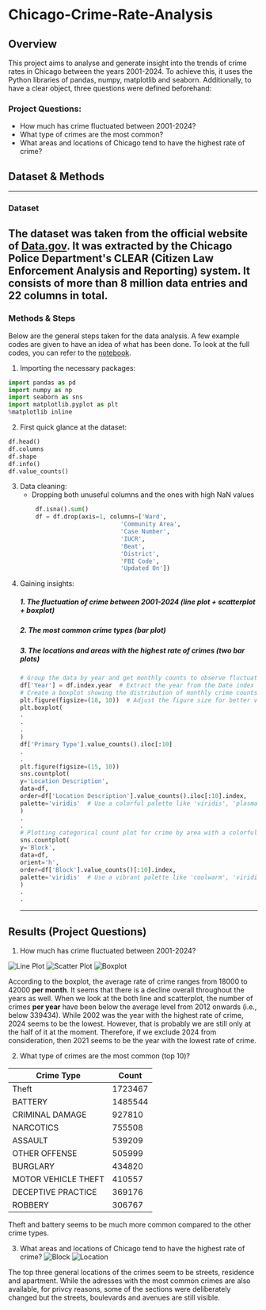 # Chicago-Crime-Rate-Analysis

## Overview
This project aims to analyse and generate insight into the trends of crime rates in Chicago between the years 2001-2024. To achieve this, it uses the Python libraries of pandas, numpy, matplotlib and seaborn. Additionally, to have a clear object, three questions were defined beforehand:

### Project Questions:
* How much has crime fluctuated between 2001-2024?
* What type of crimes are the most common?
* What areas and locations of Chicago tend to have the highest rate of crime?

## Dataset & Methods
---
### Dataset
The dataset was taken from the official website of [Data.gov](https://catalog.data.gov/dataset/crimes-2001-to-present). It was extracted by the Chicago Police Department's CLEAR (Citizen Law Enforcement Analysis and Reporting) system. It consists of more than 8 million data entries and 22 columns in total.
---

### Methods & Steps
Below are the general steps taken for the data analysis. A few example codes are given to have an idea of what has been done. To look at the full codes, you can refer to the [notebook](https://github.com/azizbarank/California-Infectious-Diseases-Analysis/blob/main/california_disease_analysis.ipynb).
1. Importing the necessary packages:

```python
import pandas as pd
import numpy as np
import seaborn as sns
import matplotlib.pyplot as plt
%matplotlib inline
```

2. First quick glance at the dataset:
```python
df.head()
df.columns
df.shape
df.info()
df.value_counts()
```

3. Data cleaning:
   * Dropping both unuseful columns and the ones with high NaN values
     ```python
      df.isna().sum()
      df = df.drop(axis=1, columns=['Ward',
                              'Community Area',
                              'Case Number',
                              'IUCR',
                              'Beat',
                              'District',
                              'FBI Code',
                              'Updated On'])
      ```
4. Gaining insights:
   ##### 1. The fluctuation of crime between 2001-2024 (*line plot + scatterplot + boxplot*)
   ##### 2. The most common crime types (*bar plot*)
   ##### 3. The locations and areas with the highest rate of crimes (*two bar plots*)
   ```python
   # Group the data by year and get monthly counts to observe fluctuations within each year
   df['Year'] = df.index.year  # Extract the year from the Date index
   # Create a boxplot showing the distribution of monthly crime counts for each year
   plt.figure(figsize=(18, 10))  # Adjust the figure size for better visualization
   plt.boxplot(
   .
   .
   .
   )
   df['Primary Type'].value_counts().iloc[:10]
   .
   .
   plt.figure(figsize=(15, 10))
   sns.countplot(
   y='Location Description',
   data=df,
   order=df['Location Description'].value_counts().iloc[:10].index,
   palette='viridis'  # Use a colorful palette like 'viridis', 'plasma', 'coolwarm', etc.
   )
   .
   .
   # Plotting categorical count plot for crime by area with a colorful palette
   sns.countplot(
   y='Block',
   data=df,
   orient='h',
   order=df['Block'].value_counts()[:10].index,
   palette='viridis'  # Use a vibrant palette like 'coolwarm', 'viridis', or 'Set2'
   )
   .
   .
   ```
   ---

## Results (Project Questions)
1. How much has crime fluctuated between 2001-2024?
   
![Line Plot](https://github.com/azizbarank/Chicago-Crime-Rate-Analysis/blob/main/images/crime_year.png)
![Scatter Plot](https://github.com/azizbarank/Chicago-Crime-Rate-Analysis/blob/main/images/scatter_year.png)
![Boxplot](https://github.com/azizbarank/Chicago-Crime-Rate-Analysis/blob/main/images/boxplot_year.png)

According to the boxplot, the average rate of crime ranges from 18000 to 42000 **per month**. It seems that there is a decline overall throughout the years as well. When we look at the both line and scatterplot, the number of crimes **per year** have been below the average level from 2012 onwards (i.e., below 339434). While 2002 was the year with the highest rate of crime, 2024 seems to be the lowest. However, that is probably we are still only at the half of it at the moment. Therefore, if we exclude 2024 from consideration, then 2021 seems to be the year with the lowest rate of crime.
   
2. What type of crimes are the most common (top 10)?
   
|       Crime Type   | Count |
| -----------------  |-------|
|Theft               |1723467|
|BATTERY             |1485544|
|CRIMINAL DAMAGE	   |927810|
|NARCOTICS	         |755508|
|ASSAULT	           |539209|
|OTHER OFFENSE	     |505999|
|BURGLARY	           |434820|
|MOTOR VEHICLE THEFT |410557|
|DECEPTIVE PRACTICE	 |369176|
|ROBBERY	           |306767|

Theft and battery seems to be much more common compared to the other crime types.

3. What areas and locations of Chicago tend to have the highest rate of crime?
![Block](https://github.com/azizbarank/Chicago-Crime-Rate-Analysis/blob/main/images/block.png)
![Location](https://github.com/azizbarank/Chicago-Crime-Rate-Analysis/blob/main/images/location.png)

The top three general locations of the crimes seem to be streets, residence and apartment. While the adresses with the most common crimes are also available, for privcy reasons, some of the sections were deliberately changed but the streets, boulevards and avenues are still visible.
